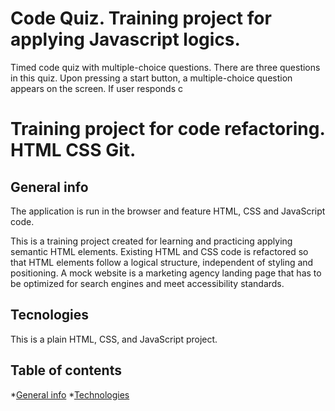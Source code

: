 # Code Quiz. Training project for applying Javascript logics. 
Timed code quiz with multiple-choice questions. There are three questions in this quiz. Upon pressing a start button, a multiple-choice question appears on the screen.  If user responds c 


# Training project for code refactoring. HTML CSS Git.

## General info

The application is run in the browser and feature HTML, CSS and  JavaScript code.


This is a training project created for learning and practicing applying semantic HTML elements. Existing HTML and CSS code is refactored so that HTML elements follow a logical structure, independent of styling and positioning. A mock website is a marketing agency landing page that has to be optimized for search engines and meet accessibility standards. 


## Tecnologies
This is a plain HTML, CSS, and JavaScript project.


## Table of contents
*[General info](#general-info)
*[Technologies](#technologies)
